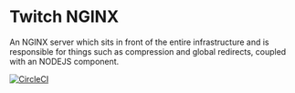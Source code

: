 Twitch NGINX
======================
An NGINX server which sits in front of the entire infrastructure and is responsible for things such as compression and global redirects, coupled with an NODEJS component.

[![CircleCI](https://circleci.com/gh/fabiohbarbosa/twitch-nginx.svg?style=svg)](https://circleci.com/gh/fabiohbarbosa/twitch-nginx)